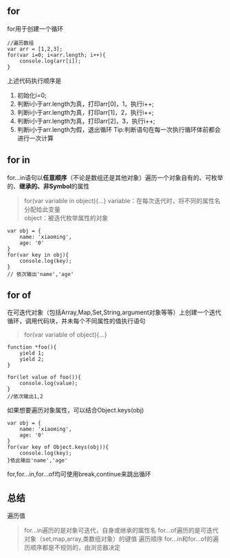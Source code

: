 ## for
for用于创建一个循环
```
//遍历数组
var arr = [1,2,3];
for(var i=0; i<arr.length; i++){
    console.log(arr[i]);
}
```
上述代码执行顺序是
1. 初始化i=0;
2. 判断i小于arr.length为真，打印arr[0]，1，执行i++;
3. 判断i小于arr.length为真，打印arr[1]，2，执行i++;
4. 判断i小于arr.length为真，打印arr[2]，3，执行i++;
5. 判断i小于arr.length为假，退出循环
Tip:判断语句在每一次执行循环体前都会进行一次计算
## for in 
for...in语句以**任意顺序**（不论是数组还是其他对象）遍历一个对象自有的、可枚举的、**继承的、非Symbol**的属性
> for(var variable in object){...}
variable：在每次迭代时，将不同的属性名分配给此变量   
object：被迭代枚举属性的对象
```
var obj = {
    name: 'xiaoming',
    age: '0'
}
for(var key in obj){
    console.log(key);
}
// 依次输出'name','age'
```
## for of
在可迭代对象（包括Array,Map,Set,String,argument对象等等）上创建一个迭代循环，调用代码块，并未每个不同属性的值执行语句
> for(var variable of object){...}
```
function *foo(){
    yield 1;
    yield 2;
}

for(let value of foo()){
    console.log(value);
}
//依次输出1,2
```
如果想要遍历对象属性，可以结合Object.keys(obj)
```
var obj = {
    name: 'xiaoming',
    age: '0'
}
for(var key of Object.keys(obj)){
    console.log(key);
}依此输出'name','age'
```
for,for...in,for...of均可使用break,continue来跳出循环
## 总结
遍历值
> for...in遍历的是对象可迭代，自身或继承的属性名
> for...of遍历的是可迭代对象（set,map,array,类数组对象）的键值
遍历顺序
for...in和for...of的遍历顺序都是不规则的，由浏览器决定